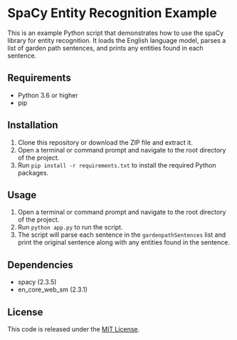 # SpaCy Entity Recognition Example

This is an example Python script that demonstrates how to use the spaCy library for entity recognition. It loads the English language model, parses a list of garden path sentences, and prints any entities found in each sentence.

## Requirements

- Python 3.6 or higher
- pip

## Installation

1. Clone this repository or download the ZIP file and extract it.
2. Open a terminal or command prompt and navigate to the root directory of the project.
3. Run `pip install -r requirements.txt` to install the required Python packages.

## Usage

1. Open a terminal or command prompt and navigate to the root directory of the project.
2. Run `python app.py` to run the script.
3. The script will parse each sentence in the `gardenpathSentences` list and print the original sentence along with any entities found in the sentence.

## Dependencies

- spacy (2.3.5)
- en_core_web_sm (2.3.1)

## License

This code is released under the [MIT License](LICENSE).
